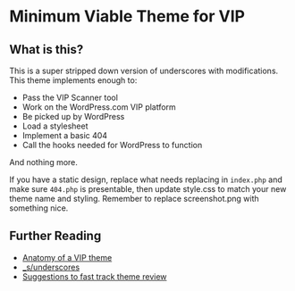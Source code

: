 # Minimum Viable Theme for VIP

## What is this?

This is a super stripped down version of underscores with modifications. This theme implements enough to:

 - Pass the VIP Scanner tool
 - Work on the WordPress.com VIP platform
 - Be picked up by WordPress
 - Load a stylesheet
 - Implement a basic 404
 - Call the hooks needed for WordPress to function

And nothing more.

If you have a static design, replace what needs replacing in `index.php` and make sure `404.php` is presentable, then update style.css to match your new theme name and styling. Remember to replace screenshot.png with something nice.

## Further Reading

 - [Anatomy of a VIP theme](https://vip.wordpress.com/documentation/anatomy-of-a-vip-theme/)
 - [_s/underscores](http://underscores.me/)
 - [Suggestions to fast track theme review](https://vip.wordpress.com/documentation/suggestions-to-fast-track-your-theme-review/)
